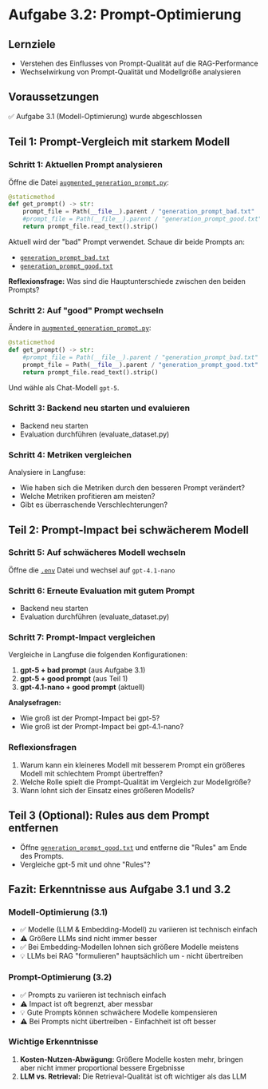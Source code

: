 # Aufgabe 3.2: Prompt-Optimierung

## Lernziele
- Verstehen des Einflusses von Prompt-Qualität auf die RAG-Performance
- Wechselwirkung von Prompt-Qualität und Modellgröße analysieren

## Voraussetzungen
✅ Aufgabe 3.1 (Modell-Optimierung) wurde abgeschlossen

## Teil 1: Prompt-Vergleich mit starkem Modell

### Schritt 1: Aktuellen Prompt analysieren
Öffne die Datei [`augmented_generation_prompt.py`](../src/advanced_rag/backend/nodes/prompt_templates/augmented_generation_prompt.py):

```python
@staticmethod
def get_prompt() -> str:
    prompt_file = Path(__file__).parent / "generation_prompt_bad.txt"
    #prompt_file = Path(__file__).parent / "generation_prompt_good.txt"
    return prompt_file.read_text().strip()
```

Aktuell wird der "bad" Prompt verwendet. Schaue dir beide Prompts an:
- [`generation_prompt_bad.txt`](../src/advanced_rag/backend/nodes/prompt_templates/generation_prompt_bad.txt)
- [`generation_prompt_good.txt`](../src/advanced_rag/backend/nodes/prompt_templates/generation_prompt_good.txt)

**Reflexionsfrage:** Was sind die Hauptunterschiede zwischen den beiden Prompts?

### Schritt 2: Auf "good" Prompt wechseln
Ändere in [`augmented_generation_prompt.py`](../src/advanced_rag/backend/nodes/prompt_templates/augmented_generation_prompt.py):

```python
@staticmethod
def get_prompt() -> str:
    #prompt_file = Path(__file__).parent / "generation_prompt_bad.txt"
    prompt_file = Path(__file__).parent / "generation_prompt_good.txt"
    return prompt_file.read_text().strip()
```

Und wähle als Chat-Modell `gpt-5`.

### Schritt 3: Backend neu starten und evaluieren
- Backend neu starten
- Evaluation durchführen (evaluate_dataset.py)

### Schritt 4: Metriken vergleichen
Analysiere in Langfuse:
- Wie haben sich die Metriken durch den besseren Prompt verändert?
- Welche Metriken profitieren am meisten?
- Gibt es überraschende Verschlechterungen?

## Teil 2: Prompt-Impact bei schwächerem Modell

### Schritt 5: Auf schwächeres Modell wechseln
Öffne die [`.env`](../.env) Datei und wechsel auf `gpt-4.1-nano`

### Schritt 6: Erneute Evaluation mit gutem Prompt
- Backend neu starten
- Evaluation durchführen (evaluate_dataset.py)

### Schritt 7: Prompt-Impact vergleichen
Vergleiche in Langfuse die folgenden Konfigurationen:
1. **gpt-5 + bad prompt** (aus Aufgabe 3.1)
2. **gpt-5 + good prompt** (aus Teil 1)
3. **gpt-4.1-nano + good prompt** (aktuell)

**Analysefragen:**
- Wie groß ist der Prompt-Impact bei gpt-5?
- Wie groß ist der Prompt-Impact bei gpt-4.1-nano?

### Reflexionsfragen
1. Warum kann ein kleineres Modell mit besserem Prompt ein größeres Modell mit schlechtem Prompt übertreffen?
2. Welche Rolle spielt die Prompt-Qualität im Vergleich zur Modellgröße?
3. Wann lohnt sich der Einsatz eines größeren Modells?

## Teil 3 (Optional): Rules aus dem Prompt entfernen

- Öffne [`generation_prompt_good.txt`](../src/advanced_rag/backend/nodes/prompt_templates/generation_prompt_good.txt) und entferne die "Rules" am Ende des Prompts.
- Vergleiche gpt-5 mit und ohne "Rules"?


## Fazit: Erkenntnisse aus Aufgabe 3.1 und 3.2

### Modell-Optimierung (3.1)
- ✅ Modelle (LLM & Embedding-Modell) zu variieren ist technisch einfach
- ⚠️ Größere LLMs sind nicht immer besser
- ✅ Bei Embedding-Modellen lohnen sich größere Modelle meistens
- 💡 LLMs bei RAG "formulieren" hauptsächlich um - nicht übertreiben

### Prompt-Optimierung (3.2)
- ✅ Prompts zu variieren ist technisch einfach
- ⚠️ Impact ist oft begrenzt, aber messbar
- 💡 Gute Prompts können schwächere Modelle kompensieren
- ⚠️ Bei Prompts nicht übertreiben - Einfachheit ist oft besser

### Wichtige Erkenntnisse
1. **Kosten-Nutzen-Abwägung:** Größere Modelle kosten mehr, bringen aber nicht immer proportional bessere Ergebnisse
2. **LLM vs. Retrieval:** Die Retrieval-Qualität ist oft wichtiger als das LLM
